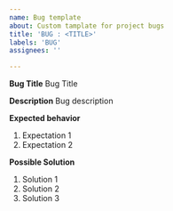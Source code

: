 ```yaml
---
name: Bug template
about: Custom tamplate for project bugs
title: 'BUG : <TITLE>'
labels: 'BUG'
assignees: ''

---
```


**Bug Title**
Bug Title

**Description**
Bug description

**Expected behavior**
1. Expectation 1
2. Expectation 2

**Possible Solution**
1. Solution 1
2. Solution 2
3. Solution 3
